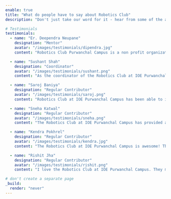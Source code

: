 ```yaml
---
enable: true
title: "What do people have to say about Robotics Club"
description: "Don't just take our word for it - hear from some of the active participants and mentors. Check out some of our testimonials below to see what others are saying about Robotics Club."

# Testimonials
testimonials:
  - name: "Er. Deependra Neupane"
    designation: "Mentor"
    avatar: "/images/testimonials/dipendra.jpg"
    content: "Robotics Club Purwanchal Campus is a non profit organization within Purwanchal campus, which provides an outstanding platform for students and enthusiasts. Robotics Club is established to promote, educate, explore, and compete in the field of robotics."

  - name: "Sushant Shah"
    designation: "Coordinator"
    avatar: "/images/testimonials/sushant.png"
    content: "As the coordinator of the Robotics Club at IOE Purwanchal Campus, I'm proud to lead this dynamic group of students. Our focus is on making robotics accessible and enjoyable for all. Over the years, we've nurtured a vibrant community of robotics enthusiasts who not only learn but also compete nationally and internationally. It's been a fulfilling journey."

  - name: "Saroj Baniya"
    designation: "Regular Contributor"
    avatar: "/images/testimonials/saroj.png"
    content: "Robotics Club at IOE Purwanchal Campus has been able to inspire a lot of Robotics Enthusiasts. It has build a community of robotics enthusiasts, helped a lot of individuals to explore the field of robotics. And I am glad to be the part of its community"

  - name: "Sneha Katwal"
    designation: "Regular Contributor"
    avatar: "/images/testimonials/sneha.png"
    content: "The Robotics Club at IOE Purwanchal Campus has provided a highly developed platform, expert guidance, and a dynamic learning environment. The club's mentoring environment, combined with the support of a very good network of members and advisors, has been essential in enhancing idea generation and personal growth. I am forever thankful for the experience and the opportunity it provided to fine-tune my technical skills."

  - name: "Kendra Pokhrel"
    designation: "Regular Contributor"
    avatar: "/images/testimonials/kendra.jpg"
    content: "The Robotics Club at IOE Purwanchal Campus is awesome! They teach robotics in a fun way with real-life examples. I've learned a lot since I joined and even got to compete in a national event."

  - name: "Rishit Jha"
    designation: "Regular Contributor"
    avatar: "/images/testimonials/rishit.png"
    content: "I love the Robotics Club at IOE Purwanchal Campus. They make robotics easy to understand and exciting with practical examples. I've had a blast learning and competing with them!"

# don't create a separate page
_build:
  render: "never"
---
```


